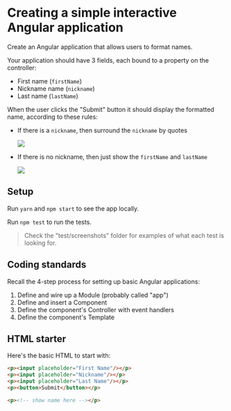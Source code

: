 # Creating a simple interactive Angular application

Create an Angular application that allows users to format names.

Your application should have 3 fields, each bound to a property on the controller:

- First name (`firstName`)
- Nickname name (`nickname`)
- Last name (`lastName`)

When the user clicks the "Submit" button it should display the formatted name, according to these rules:

- If there is a `nickname`, then surround the `nickname` by quotes

  ![](./images/with-nickname.png)

- If there is no nickname, then just show the `firstName` and `lastName`

  ![](./images/without-nickname.png)

## Setup

Run `yarn` and `npm start` to see the app locally.

Run `npm test` to run the tests.

> Check the "test/screenshots" folder for examples of what each test is looking for.

## Coding standards

Recall the 4-step process for setting up basic Angular applications:

1. Define and wire up a Module (probably called "app")
1. Define and insert a Component
1. Define the component's Controller with event handlers
1. Define the component's Template

## HTML starter

Here's the basic HTML to start with:

```html
<p><input placeholder="First Name"/></p>
<p><input placeholder="Nickname"/></p>
<p><input placeholder="Last Name"/></p>
<p><button>Submit</button></p>

<p><!-- show name here --></p>
```
